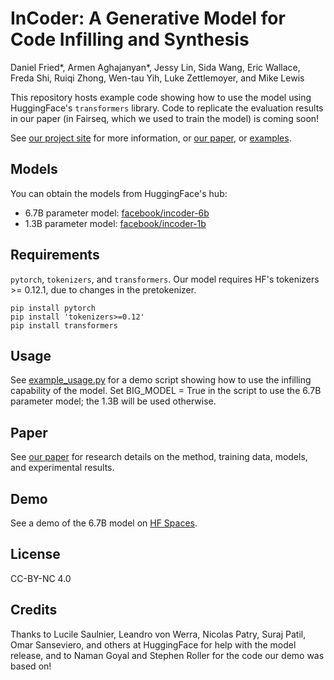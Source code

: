 # InCoder: A Generative Model for Code Infilling and Synthesis

Daniel Fried*, Armen Aghajanyan*, Jessy Lin, Sida Wang, Eric Wallace, Freda Shi, Ruiqi Zhong, Wen-tau Yih, Luke Zettlemoyer, and Mike Lewis

This repository hosts example code showing how to use the model using HuggingFace's `transformers` library. Code to replicate the evaluation results in our paper (in Fairseq, which we used to train the model) is coming soon!

See [our project site](https://sites.google.com/view/incoder-code-models) for more information, or [our paper](https://arxiv.org/abs/2204.05999), or [examples](https://sites.google.com/view/incoder-code-models/home/examples).


## Models

You can obtain the models from HuggingFace's hub:

- 6.7B parameter model: [facebook/incoder-6b](https://huggingface.co/facebook/incoder-6B)
- 1.3B parameter model: [facebook/incoder-1b](https://huggingface.co/facebook/incoder-1B)

## Requirements

`pytorch`, `tokenizers`, and `transformers`.
Our model requires HF's tokenizers >= 0.12.1, due to changes in the pretokenizer.

```
pip install pytorch
pip install 'tokenizers>=0.12'
pip install transformers
```

## Usage

See [example_usage.py](example_usage.py) for a demo script showing how to use the infilling capability of the model. Set BIG_MODEL = True in the script to use the 6.7B parameter model; the 1.3B will be used otherwise.

## Paper

See [our paper](https://arxiv.org/abs/2204.05999) for research details on the method, training data, models, and experimental results.


## Demo

See a demo of the 6.7B model on [HF Spaces](https://huggingface.co/spaces/facebook/incoder-demo).

## License

CC-BY-NC 4.0

## Credits

Thanks to Lucile Saulnier, Leandro von Werra, Nicolas Patry, Suraj Patil, Omar
Sanseviero, and others at HuggingFace for help with the model release, and to
Naman Goyal and Stephen Roller for the code our demo was based on!
